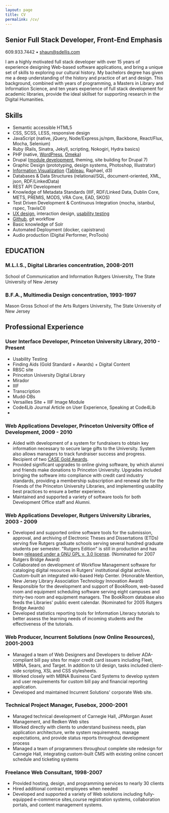 ```yaml
---
layout: page
title: CV
permalink: /cv/
---
```


## Senior Full Stack Developer, Front-End Emphasis
609.933.7442 &bull; shaun@sdellis.com

I am a highly motivated full stack developer with over 15 years of experience designing Web-based
software applications, and bring a unique set of skills to exploring our cultural history.  My bachelors
degree has given me a deep understanding of the history and practice of art and design.  This background, combined with years
of programming, a Masters in Library and Information Science, and ten years experience of full stack development for academic libraries,
provide the ideal skillset for supporting research in the Digital Humanities.  

## Skills
* Semantic accessible HTML5
* CSS, SCSS, LESS, responsive design
* JavaScript (native, jQuery, Node/Express.js/npm, Backbone, React/Flux, Mocha, Selenium)
* Ruby (Rails, Sinatra, Jekyll, scripting, Nokogiri, Hydra basics)
* PHP (native, [WordPress](http://www.peacepraxis.com), [Omeka](http://transcribe.princeton.edu/collections/show/1))
* Drupal ([module development](https://www.drupal.org/sandbox/sdellis/2421047), theming, site building for Drupal 7)
* Graphic Design (prototyping, design systems, Photoshop, Illustrator)
* [Information Visualization](http://entertainment.slashdot.org/story/11/07/01/1210225/is-there-a-formula-for-a-hit-song) ([Tableau](https://sites.google.com/site/visualizingahit/results), Raphael, d3)
* Databases & Data Structures (relational/SQL, document-oriented, XML, json, RDF/LinkedData)
* REST API Development
* Knowledge of Metadata Standards (IIIF, RDF/Linked Data, Dublin Core, METS, PREMIS, MODS, VRA Core, EAD, SKOS)
* Test Driven Development & Continuous Integration (mocha, istanbul, rspec, TravisCI)
* [UX design](http://journal.code4lib.org/articles/7394), interaction design, [usability testing](http://sdellis.com/docs/pul_website_usability_study.pdf)
* [Github](https://github.com/sdellis), git workflow
* Basic knowledge of Solr
* Automated Deployment (docker, capistrano)
* Audio production (Digital Performer, ProTools)

## EDUCATION

### M.L.I.S., Digital Libraries concentration, 2008-2011
School of Communication and Information
Rutgers University, The State University of New Jersey

### B.F.A., Multimedia Design concentration, 1993-1997
Mason Gross School of the Arts
Rutgers University, The State University of New Jersey

## Professional Experience

### User Interface Developer, Princeton University Library, 2010 - Present

* Usability Testing
* Finding Aids (Gold Standard + Awards) + Digital Content
* RBSC site
* Princeton University Digital Library
* Mirador
* IIIF
* Transcription
* Mudd-DBs
* Versailles Site + IIIF Image Module
* Code4Lib Journal Article on User Experience, Speaking at Code4Lib
*


### Web Applications Developer, Princeton University Office of Development, 2009 - 2010
* Aided with development of a system for fundraisers to obtain key information necessary to secure large gifts to the University. System also allows managers to track fundraiser success and progress. Recipient of two [CASE Gold Awards](http://www.princeton.edu/main/news/archive/S28/38/87G73/index.xml).
* Provided significant upgrades to online giving software, by which alumni and friends make donations to Princeton University. Upgrades included bringing the software into compliance with credit card industry standards, providing a membership subscription and renewal site for the Friends of the
Princeton University Libraries, and implementing usability best practices to ensure a better experience.
* Maintained and supported a variety of software tools for both Development Office staff and Alumni.

### Web Applications Developer, Rutgers University Libraries, 2003 - 2009
* Developed and supported online software tools for the submission, approval, and archiving of Electronic Theses and Dissertations (ETDs) serving five Rutgers graduate schools serving several hundred graduate students per semester. "Rutgers Edition" is still in production and has been [released under a GNU GPL v. 3.0 license](https://rucore.libraries.rutgers.edu/open/projects/openetd/). (Nominated for 2007 Rutgers Bridge Award)
* Collaborated on development of Workflow Management software for cataloging digital resources in Rutgers' institutional digital archive. Custom-built an integrated wiki-based Help Center. (Honorable Mention, New Jersey Library Association Technology Innovation Award)
* Responsible for the development and support of BookRoom, web-based room and equipment scheduling software serving eight campuses and thirty-two room and equipment managers. The BookRoom database also feeds the Libraries' public event calendar. (Nominated for 2005 Rutgers Bridge Awards)
* Developed statistics reporting tools for Information Literacy tutorials to better assess the learning needs of incoming students and the effectiveness of the tutorials.

### Web Producer, Incurrent Solutions (now Online Resources), 2001-2003
* Managed a team of Web Designers and Developers to deliver ADA-compliant bill pay sites for major credit card issuers including Fleet, MBNA, Sears, and Target. In addition to UI design, tasks included client-side scripting,
XSL and CSS stylesheets.
* Worked closely with MBNA Business Card Systems to develop system and user requirements for custom
bill pay and financial reporting application.
* Developed and maintained Incurrent Solutions' corporate Web site.

### Technical Project Manager, Fusebox, 2000-2001
* Managed technical development of Carnegie Hall, JPMorgan Asset Management, and Redken Web sites
* Worked directly with clients to understand business needs, plan application architecture, write system
requirements, manage expectations, and provide status reports throughout development process
* Managed a team of programmers throughout complete site redesign for Carnegie Hall, integrating custom-built CMS with existing online concert schedule and ticketing systems

### Freelance Web Consultant, 1998-2007
* Provided hosting, design, and programming services to nearly 30 clients
* Hired additional contract employees when needed
* Developed and supported a variety of Web solutions including fully-equipped e-commerce sites,course registration systems, collaboration portals, and content management systems.
